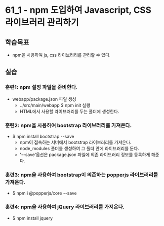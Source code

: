 # 61_1 - npm 도입하여 Javascript, CSS 라이브러리 관리하기

## 학습목표

- npm을 사용하여 js, css 라이브러리를 관리할 수 있다.

## 실습  

### 훈련1: npm 설정 파일을 준비한다.
- webapp/package.json 파일 생성
  - ../src/main/webapp $ npm init 실행
  - HTML에서 사용할 라이브러리를 두는 폴더에 생성한다.
  
### 훈련2: npm을 사용하여 bootstrap 라이브러리를 가져온다.
- $ npm install bootstrap --save
   - npm이 접속하는 서버에서 bootstrap 라이브러리를 가져온다.
   - node_modules 폴더를 생성하여 그 폴더 안에 라이브러리를 둔다.
   - '--save'옵션은 package.json 파일에 의존 라이브러리 정보를 등록하게 해준다.
   
### 훈련3: npm을 사용하여 bootstrap이 의존하는 popperjs 라이브러리를 가져온다.
- $ npm i @popperjs/core --save

### 훈련4: npm을 사용하여 jQuery 라이브러리를 가져온다.
- $ npm install jquery


   